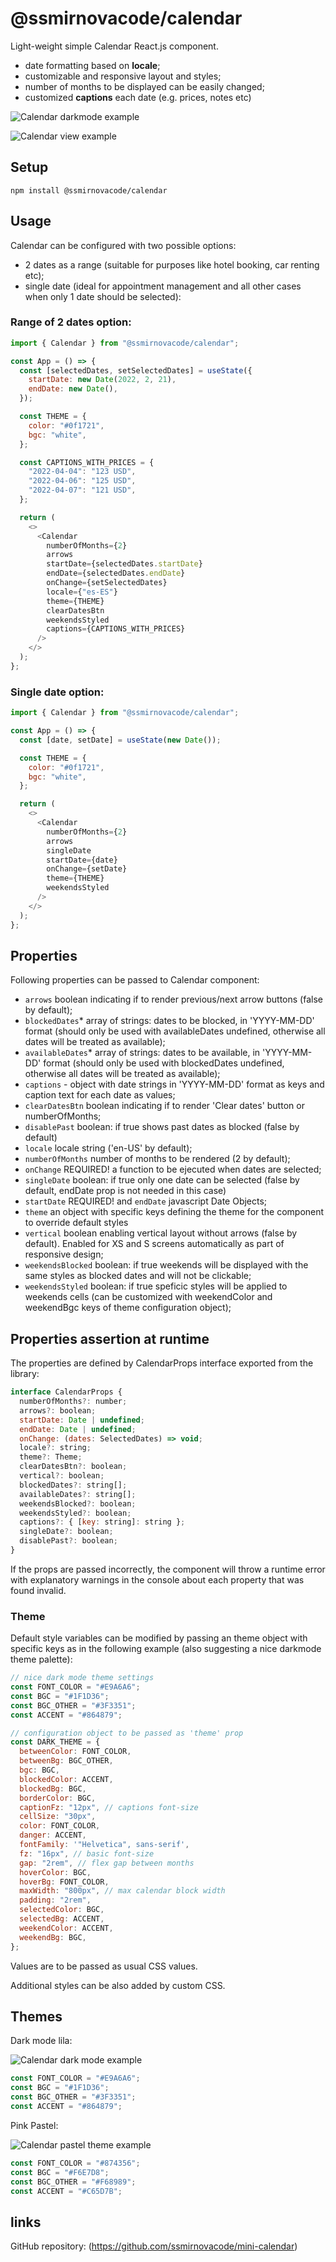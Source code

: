 # @ssmirnovacode/calendar

Light-weight simple Calendar React.js component.

- date formatting based on **locale**;
- customizable and responsive layout and styles;
- number of months to be displayed can be easily changed;
- customized **captions** each date (e.g. prices, notes etc)

![Calendar darkmode example](https://i.ibb.co/ph2Bwwx/calendar-captions.png)

![Calendar view example](https://i.ibb.co/WBMg6GB/calendar1.png)

## Setup

```
npm install @ssmirnovacode/calendar
```

## Usage

Calendar can be configured with two possible options:

- 2 dates as a range (suitable for purposes like hotel booking, car renting etc);
- single date (ideal for appointment management and all other cases when only 1 date should be selected):

### Range of 2 dates option:

```js
import { Calendar } from "@ssmirnovacode/calendar";

const App = () => {
  const [selectedDates, setSelectedDates] = useState({
    startDate: new Date(2022, 2, 21),
    endDate: new Date(),
  });

  const THEME = {
    color: "#0f1721",
    bgc: "white",
  };

  const CAPTIONS_WITH_PRICES = {
    "2022-04-04": "123 USD",
    "2022-04-06": "125 USD",
    "2022-04-07": "121 USD",
  };

  return (
    <>
      <Calendar
        numberOfMonths={2}
        arrows
        startDate={selectedDates.startDate}
        endDate={selectedDates.endDate}
        onChange={setSelectedDates}
        locale={"es-ES"}
        theme={THEME}
        clearDatesBtn
        weekendsStyled
        captions={CAPTIONS_WITH_PRICES}
      />
    </>
  );
};
```

### Single date option:

```js
import { Calendar } from "@ssmirnovacode/calendar";

const App = () => {
  const [date, setDate] = useState(new Date());

  const THEME = {
    color: "#0f1721",
    bgc: "white",
  };

  return (
    <>
      <Calendar
        numberOfMonths={2}
        arrows
        singleDate
        startDate={date}
        onChange={setDate}
        theme={THEME}
        weekendsStyled
      />
    </>
  );
};
```

## Properties

Following properties can be passed to Calendar component:

- `arrows` boolean indicating if to render previous/next arrow buttons (false by default);
- `blockedDates`\* array of strings: dates to be blocked, in 'YYYY-MM-DD' format (should only be used with availableDates undefined, otherwise all dates will be treated as available);
- `availableDates`\* array of strings: dates to be available, in 'YYYY-MM-DD' format (should only be used with blockedDates undefined, otherwise all dates will be treated as available);
- `captions` - object with date strings in 'YYYY-MM-DD' format as keys and caption text for each date as values;
- `clearDatesBtn` boolean indicating if to render 'Clear dates' button or numberOfMonths;
- `disablePast` boolean: if true shows past dates as blocked (false by default)
- `locale` locale string ('en-US' by default);
- `numberOfMonths` number of months to be rendered (2 by default);
- `onChange` REQUIRED! a function to be ejecuted when dates are selected;
- `singleDate` boolean: if true only one date can be selected (false by default, endDate prop is not needed in this case)
- `startDate` REQUIRED! and `endDate` javascript Date Objects;
- `theme` an object with specific keys defining the theme for the component to override default styles
- `vertical` boolean enabling vertical layout without arrows (false by default). Enabled for XS and S screens automatically as part of responsive design;
- `weekendsBlocked` boolean: if true weekends will be displayed with the same styles as blocked dates and will not be clickable;
- `weekendsStyled` boolean: if true speficic styles will be applied to weekends cells (can be customized with weekendColor and weekendBgc keys of theme configuration object);

## Properties assertion at runtime

The properties are defined by CalendarProps interface exported from the library:

```js
interface CalendarProps {
  numberOfMonths?: number;
  arrows?: boolean;
  startDate: Date | undefined;
  endDate: Date | undefined;
  onChange: (dates: SelectedDates) => void;
  locale?: string;
  theme?: Theme;
  clearDatesBtn?: boolean;
  vertical?: boolean;
  blockedDates?: string[];
  availableDates?: string[];
  weekendsBlocked?: boolean;
  weekendsStyled?: boolean;
  captions?: { [key: string]: string };
  singleDate?: boolean;
  disablePast?: boolean;
}
```

If the props are passed incorrectly, the component will throw a runtime error with explanatory warnings in the console about each property that was found invalid.

### Theme

Default style variables can be modified by passing an theme object with specific keys as in the following example (also suggesting a nice darkmode theme palette):

```js
// nice dark mode theme settings
const FONT_COLOR = "#E9A6A6";
const BGC = "#1F1D36";
const BGC_OTHER = "#3F3351";
const ACCENT = "#864879";

// configuration object to be passed as 'theme' prop
const DARK_THEME = {
  betweenColor: FONT_COLOR,
  betweenBg: BGC_OTHER,
  bgc: BGC,
  blockedColor: ACCENT,
  blockedBg: BGC,
  borderColor: BGC,
  captionFz: "12px", // captions font-size
  cellSize: "30px",
  color: FONT_COLOR,
  danger: ACCENT,
  fontFamily: '"Helvetica", sans-serif',
  fz: "16px", // basic font-size
  gap: "2rem", // flex gap between months
  hoverColor: BGC,
  hoverBg: FONT_COLOR,
  maxWidth: "800px", // max calendar block width
  padding: "2rem",
  selectedColor: BGC,
  selectedBg: ACCENT,
  weekendColor: ACCENT,
  weekendBg: BGC,
};
```

Values are to be passed as usual CSS values.

Additional styles can be also added by custom CSS.

## Themes

Dark mode lila:

![Calendar dark mode example](https://i.ibb.co/k8hHpLV/calendar2.png)

```js
const FONT_COLOR = "#E9A6A6";
const BGC = "#1F1D36";
const BGC_OTHER = "#3F3351";
const ACCENT = "#864879";
```

Pink Pastel:

![Calendar pastel theme example](https://i.ibb.co/88KfbZC/calendar3.png)

```js
const FONT_COLOR = "#874356";
const BGC = "#F6E7D8";
const BGC_OTHER = "#F68989";
const ACCENT = "#C65D7B";
```

## links

GitHub repository: (https://github.com/ssmirnovacode/mini-calendar)
